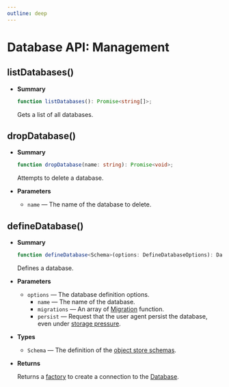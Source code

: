```yaml
---
outline: deep
---
```


# Database API: Management

## listDatabases()

- **Summary**

  ```ts
  function listDatabases(): Promise<string[]>;
  ```

  Gets a list of all databases.

## dropDatabase()

- **Summary**

  ```ts
  function dropDatabase(name: string): Promise<void>;
  ```

  Attempts to delete a database.

- **Parameters**

  - `name` — The name of the database to delete.

## defineDatabase()

- **Summary**

  ```ts
  function defineDatabase<Schema>(options: DefineDatabaseOptions): DatabaseFactory;
  ```

  Defines a database.

- **Parameters**

  - `options` — The database definition options.
    - `name` — The name of the database.
    - `migrations` — An array of [Migration](migrations#migration) function.
    - `persist` — Request that the user agent persist the database, even under
      [storage pressure](https://developer.mozilla.org/docs/Web/API/Storage_API/Storage_quotas_and_eviction_criteria#when_is_data_evicted).

- **Types**

  - `Schema` — The definition of the [object store schemas](schema).

- **Returns**

  Returns a [factory](database#usedatabase) to create a connection to the [Database](database).
